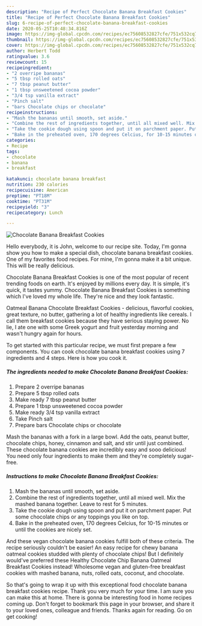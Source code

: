 ```yaml
---
description: "Recipe of Perfect Chocolate Banana Breakfast Cookies"
title: "Recipe of Perfect Chocolate Banana Breakfast Cookies"
slug: 6-recipe-of-perfect-chocolate-banana-breakfast-cookies
date: 2020-05-25T10:48:34.816Z
image: https://img-global.cpcdn.com/recipes/ec75608532827cfe/751x532cq70/chocolate-banana-breakfast-cookies-recipe-main-photo.jpg
thumbnail: https://img-global.cpcdn.com/recipes/ec75608532827cfe/751x532cq70/chocolate-banana-breakfast-cookies-recipe-main-photo.jpg
cover: https://img-global.cpcdn.com/recipes/ec75608532827cfe/751x532cq70/chocolate-banana-breakfast-cookies-recipe-main-photo.jpg
author: Herbert Todd
ratingvalue: 3.6
reviewcount: 15
recipeingredient:
- "2 overripe bananas"
- "5 tbsp rolled oats"
- "7 tbsp peanut butter"
- "1 tbsp unsweetened cocoa powder"
- "3/4 tsp vanilla extract"
- "Pinch salt"
- "bars Chocolate chips or chocolate"
recipeinstructions:
- "Mash the bananas until smooth, set aside."
- "Combine the rest of ingredients together, until all mixed well. Mix the mashed banana together. Leave to rest for 5 minutes."
- "Take the cookie dough using spoon and put it on parchment paper. Put some chocolate chips or any toppings you like on top."
- "Bake in the preheated oven, 170 degrees Celcius, for 10-15 minutes or until the cookies are nicely set."
categories:
- Recipe
tags:
- chocolate
- banana
- breakfast

katakunci: chocolate banana breakfast 
nutrition: 230 calories
recipecuisine: American
preptime: "PT18M"
cooktime: "PT31M"
recipeyield: "3"
recipecategory: Lunch

---
```



![Chocolate Banana Breakfast Cookies](https://img-global.cpcdn.com/recipes/ec75608532827cfe/751x532cq70/chocolate-banana-breakfast-cookies-recipe-main-photo.jpg)

Hello everybody, it is John, welcome to our recipe site. Today, I'm gonna show you how to make a special dish, chocolate banana breakfast cookies. One of my favorites food recipes. For mine, I'm gonna make it a bit unique. This will be really delicious.

Chocolate Banana Breakfast Cookies is one of the most popular of recent trending foods on earth. It's enjoyed by millions every day. It is simple, it's quick, it tastes yummy. Chocolate Banana Breakfast Cookies is something which I've loved my whole life. They're nice and they look fantastic.

Oatmeal Banana Chocolate Breakfast Cookies - delicious, flavorful cookies, great texture, no butter, gathering a lot of healthy ingredients like cereals. I call them breakfast cookies because they have serious staying power. No lie, I ate one with some Greek yogurt and fruit yesterday morning and wasn&#39;t hungry again for hours.


To get started with this particular recipe, we must first prepare a few components. You can cook chocolate banana breakfast cookies using 7 ingredients and 4 steps. Here is how you cook it.

<!--inarticleads1-->

##### The ingredients needed to make Chocolate Banana Breakfast Cookies:

1. Prepare 2 overripe bananas
1. Prepare 5 tbsp rolled oats
1. Make ready 7 tbsp peanut butter
1. Prepare 1 tbsp unsweetened cocoa powder
1. Make ready 3/4 tsp vanilla extract
1. Take Pinch salt
1. Prepare bars Chocolate chips or chocolate


Mash the bananas with a fork in a large bowl. Add the oats, peanut butter, chocolate chips, honey, cinnamon and salt, and stir until just combined. These chocolate banana cookies are incredibly easy and sooo delicious! You need only four ingredients to make them and they&#39;re completely sugar-free. 

<!--inarticleads2-->

##### Instructions to make Chocolate Banana Breakfast Cookies:

1. Mash the bananas until smooth, set aside.
1. Combine the rest of ingredients together, until all mixed well. Mix the mashed banana together. Leave to rest for 5 minutes.
1. Take the cookie dough using spoon and put it on parchment paper. Put some chocolate chips or any toppings you like on top.
1. Bake in the preheated oven, 170 degrees Celcius, for 10-15 minutes or until the cookies are nicely set.


And these vegan chocolate banana cookies fulfill both of these criteria. The recipe seriously couldn&#39;t be easier! An easy recipe for chewy banana oatmeal cookies studded with plenty of chocolate chips! But I definitely would&#39;ve preferred these Healthy Chocolate Chip Banana Oatmeal Breakfast Cookies instead! Wholesome vegan and gluten-free breakfast cookies with mashed banana, nuts, rolled oats, coconut, and chocolate. 

So that's going to wrap it up with this exceptional food chocolate banana breakfast cookies recipe. Thank you very much for your time. I am sure you can make this at home. There is gonna be interesting food in home recipes coming up. Don't forget to bookmark this page in your browser, and share it to your loved ones, colleague and friends. Thanks again for reading. Go on get cooking!
